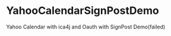 YahooCalendarSignPostDemo
=========================

Yahoo Calendar with ica4j and Oauth with SignPost Demo(failed)